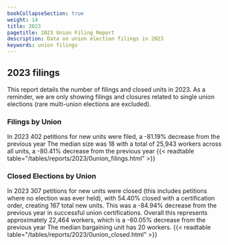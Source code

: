 ```yaml
---
bookCollapseSection: true
weight: 14
title: 2023
pagetitle: 2023 Union Filing Report
description: Data on union election filings in 2023
keywords: union filings
---
```


## 2023 filings

This report details the number of filings and closed units in 2023. As a reminder, we are only showing filings and closures related to single union elections (rare multi-union elections are excluded).

### Filings by Union
In 2023 402 petitions for new units were filed, a -81.19% decrease from the previous year The median size was 18 with a total of 25,943 workers across all units, a -80.41% decrease from the previous year
{{< readtable table="/tables/reports/2023/0union_filings.html" >}}

### Closed Elections by Union
In 2023 307 petitions for new units were closed (this includes petitions where no election was ever held), with 54.40% closed with a certification order, creating 167 total new units. This was a -84.94% decrease from the previous year in successful union certifications. Overall this represents approximately 22,464 workers, which is a -60.05% decrease from the previous year The median bargaining unit has 20 workers.
{{< readtable table="/tables/reports/2023/0union_closed.html" >}}
